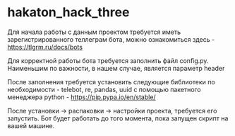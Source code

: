 # hakaton_hack_three
Для начала работы с данным проектом требуется иметь зарегистрированного теллеграм бота, можно ознакомиться здесь - https://tlgrm.ru/docs/bots

Для корректной работы бота требуется заполнить файл config.py. Наименьшим по важности, в нашем случае, является параметр header

После заполнения требуется установить следующие библиотеки по необходимости - telebot, re, pandas, uuid c помощью пакетного менеджера python - https://pip.pypa.io/en/stable/

После установки -> распаковки -> настройки проекта, требуется его запустить. Бот будет работать до того момента, пока запущен скрипт на вашей машине.
